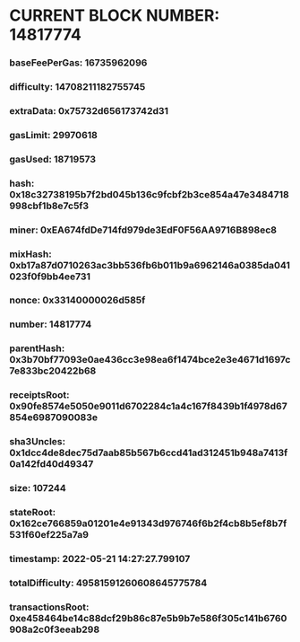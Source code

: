 # CURRENT BLOCK NUMBER: 14817774

### baseFeePerGas: 16735962096
### difficulty: 14708211182755745
### extraData: 0x75732d656173742d31
### gasLimit: 29970618
### gasUsed: 18719573
### hash: 0x18c32738195b7f2bd045b136c9fcbf2b3ce854a47e3484718998cbf1b8e7c5f3
### miner: 0xEA674fdDe714fd979de3EdF0F56AA9716B898ec8
### mixHash: 0xb17a87d0710263ac3bb536fb6b011b9a6962146a0385da041023f0f9bb4ee731
### nonce: 0x33140000026d585f
### number: 14817774
### parentHash: 0x3b70bf77093e0ae436cc3e98ea6f1474bce2e3e4671d1697c7e833bc20422b68
### receiptsRoot: 0x90fe8574e5050e9011d6702284c1a4c167f8439b1f4978d67854e6987090083e
### sha3Uncles: 0x1dcc4de8dec75d7aab85b567b6ccd41ad312451b948a7413f0a142fd40d49347
### size: 107244
### stateRoot: 0x162ce766859a01201e4e91343d976746f6b2f4cb8b5ef8b7f531f60ef225a7a9
### timestamp: 2022-05-21 14:27:27.799107
### totalDifficulty: 49581591260608645775784
### transactionsRoot: 0xe458464be14c88dcf29b86c87e5b9b7e586f305c141b6760908a2c0f3eeab298
